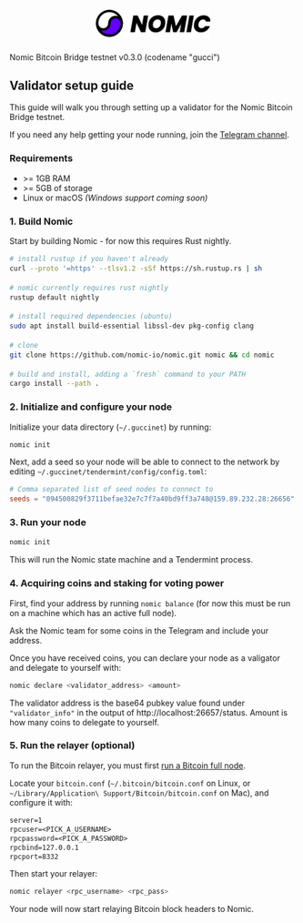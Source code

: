 <h1 align="center">
<img src="./logo.svg" width="40%">
</h1>

Nomic Bitcoin Bridge testnet v0.3.0 (codename "gucci")

## Validator setup guide

This guide will walk you through setting up a validator for the Nomic Bitcoin Bridge testnet.

If you need any help getting your node running, join the [Telegram channel](https://t.me/joinchat/b0iv3MHgH5phYjkx).

### Requirements

- &gt;= 1GB RAM
- &gt;= 5GB of storage
- Linux or macOS _(Windows support coming soon)_

### 1. Build Nomic

Start by building Nomic - for now this requires Rust nightly.

```bash
# install rustup if you haven't already
curl --proto '=https' --tlsv1.2 -sSf https://sh.rustup.rs | sh

# nomic currently requires rust nightly
rustup default nightly

# install required dependencies (ubuntu)
sudo apt install build-essential libssl-dev pkg-config clang

# clone
git clone https://github.com/nomic-io/nomic.git nomic && cd nomic

# build and install, adding a `fresh` command to your PATH
cargo install --path .
```

### 2. Initialize and configure your node

Initialize your data directory (`~/.guccinet`) by running:

```bash
nomic init
```

Next, add a seed so your node will be able to connect to the network by editing
`~/.guccinet/tendermint/config/config.toml`:

```toml
# Comma separated list of seed nodes to connect to
seeds = "094500829f3711befae32e7c7f7a40bd9ff3a748@159.89.232.28:26656"
```

### 3. Run your node

```bash
nomic init
```

This will run the Nomic state machine and a Tendermint process.

### 4. Acquiring coins and staking for voting power

First, find your address by running `nomic balance` (for now this must be run on a machine
which has an active full node).

Ask the Nomic team for some coins in the Telegram and include your address.

Once you have received coins, you can declare your node as a valigator and
delegate to yourself with:

```bash
nomic declare <validator_address> <amount>
```

The validator address is the base64 pubkey value
found under `"validator_info"` in the output of http://localhost:26657/status.
Amount is how many coins to delegate to yourself.

### 5. Run the relayer (optional)

To run the Bitcoin relayer, you must first [run a Bitcoin full node](https://bitcoin.org/en/full-node).

Locate your `bitcoin.conf` (`~/.bitcoin/bitcoin.conf` on Linux, or
`~/Library/Application\ Support/Bitcoin/bitcoin.conf` on Mac), and configure it
with:

```
server=1
rpcuser=<PICK_A_USERNAME>
rpcpassword=<PICK_A_PASSWORD>
rpcbind=127.0.0.1
rpcport=8332
```

Then start your relayer:

```bash
nomic relayer <rpc_username> <rpc_pass>
```

Your node will now start relaying Bitcoin block headers to Nomic.
